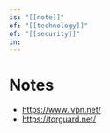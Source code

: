 ```yaml
---
is: "[[note]]"
of: "[[technology]]"
of: "[[security]]"
in: 
---
```

# Notes
- https://www.ivpn.net/
- https://torguard.net/

